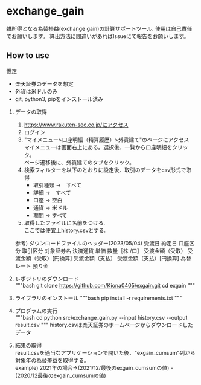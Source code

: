 # exchange_gain

雑所得となる為替損益(exchange gain)の計算サポートツール. 
使用は自己責任でお願いします。
算出方法に間違いがあればIssueにて報告をお願いします。

## How to use

仮定

- 楽天証券のデータを想定
- 外貨は米ドルのみ
- git, python3, pipをインストール済み


1. データの取得 
   1. https://www.rakuten-sec.co.jp/にアクセス
   1. ログイン
   1. "マイメニュー>口座明細（精算履歴）>外貨建て"のページにアクセス  
      マイメニューは画面右上にある。選択後、一覧から口座明細をクリック。  
      ページ遷移後に、外貨建てのタブをクリック。
   1. 検索フィルターを以下のとおりに設定後、取引のデータをcsv形式で取得  
      - 取引種類 ->　すべて
      - 詳細 ->　すべて
      - 口座 -> 空白
      - 通貨 -> 米ドル
      - 期間 -> すべて
   1. 取得したファイルに名前をつける.  
      ここでは便宜上history.csvとする.  

    参考) ダウンロードファイルのヘッダー(2023/05/04)
    受渡日	約定日	口座区分	取引区分	対象証券名	決済通貨	単価	数量［株 /口］	受渡金額（受取）	受渡金額（受取）[円換算]	受渡金額（支払）	受渡金額（支払）[円換算]	為替レート	預り金

1. レポジトリのダウンロード  
   """bash
   git clone https://github.com/Kiona0405/exgain.git
   cd exgain
   """

1. ライブラリのインストール
    """bash
    pip install -r requirements.txt
    """

1. プログラムの実行  
    """bash
    cd 
    python src/exchange_gain.py --input history.csv --output result.csv
    """
    history.csvは楽天証券のホームページからダウンロードしたデータ

1. 結果の取得  
   result.csvを適当なアプリケーションで開いた後、"exgain_cumsum"列から対象年の為替差益を取得する。  
   example) 2021年の場合->(2021/12/最後のexgain_cumsumの値) - (2020/12最後のexgain_cumsumの値)

